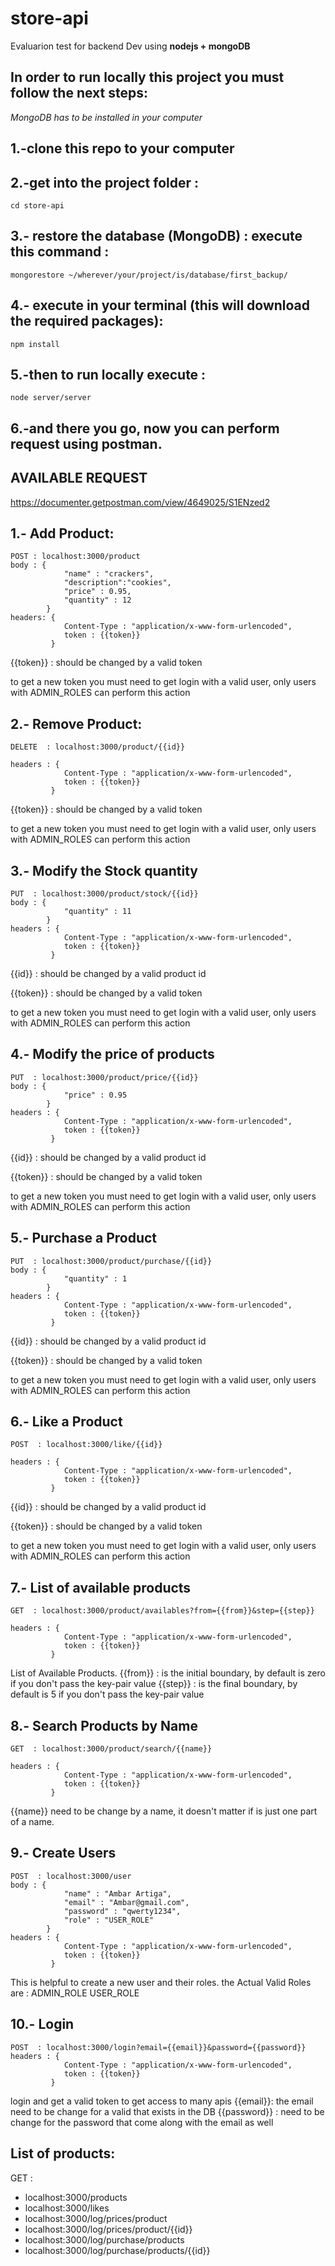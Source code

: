 # store-api

Evaluarion test for backend Dev using **nodejs + mongoDB**

In order to run locally this project you must follow the next steps:
----------------------------------------------------------------------
*MongoDB has to be installed in your computer*

1.-clone this repo to your computer
------------------------------------

2.-get into the project folder :
------------------------------------
    cd store-api

3.- restore the database (MongoDB) :
    execute this command : 
----------------------------------------------------
    mongorestore ~/wherever/your/project/is/database/first_backup/

4.- execute in your terminal (this will download the required packages):
---------------------------------------
    npm install 

5.-then to run locally execute :
-----------------------------------
    node server/server

6.-and there you go, now you can perform request using postman.
-----------------------------------------------------------------



**AVAILABLE REQUEST**
------------------------------------------------------------
https://documenter.getpostman.com/view/4649025/S1ENzed2

1.- Add Product:
-------------------------------------------
    POST : localhost:3000/product
    body : {
                "name" : "crackers",
                "description":"cookies",
                "price" : 0.95,
                "quantity" : 12
            }
    headers: {
                Content-Type : "application/x-www-form-urlencoded",
                token : {{token}}
             }

{{token}} : should be changed by a valid token

to get a new token you must need to get login with a valid user,
only users with ADMIN_ROLES can perform this action


2.- Remove Product:
-------------------------------------------
    DELETE  : localhost:3000/product/{{id}}

    headers : {
                Content-Type : "application/x-www-form-urlencoded",
                token : {{token}}
             }

{{token}} : should be changed by a valid token

to get a new token you must need to get login with a valid user,
only users with ADMIN_ROLES can perform this action


3.- Modify the Stock quantity
-------------------------------------------
    PUT  : localhost:3000/product/stock/{{id}}
    body : {
                "quantity" : 11
            }
    headers : {
                Content-Type : "application/x-www-form-urlencoded",
                token : {{token}}
             }
{{id}} : should be changed by a valid product id

{{token}} : should be changed by a valid token

to get a new token you must need to get login with a valid user,
only users with ADMIN_ROLES can perform this action


4.- Modify the price of products
-------------------------------------------
    PUT  : localhost:3000/product/price/{{id}}
    body : {
                "price" : 0.95
            }
    headers : {
                Content-Type : "application/x-www-form-urlencoded",
                token : {{token}}
             }
{{id}} : should be changed by a valid product id

{{token}} : should be changed by a valid token

to get a new token you must need to get login with a valid user,
only users with ADMIN_ROLES can perform this action


5.- Purchase a Product
-------------------------------------------
    PUT  : localhost:3000/product/purchase/{{id}}
    body : {
                "quantity" : 1
            }
    headers : {
                Content-Type : "application/x-www-form-urlencoded",
                token : {{token}}
             }
{{id}} : should be changed by a valid product id

{{token}} : should be changed by a valid token

to get a new token you must need to get login with a valid user,
only users with ADMIN_ROLES can perform this action

6.- Like a Product
-------------------------------------------
    POST  : localhost:3000/like/{{id}}

    headers : {
                Content-Type : "application/x-www-form-urlencoded",
                token : {{token}}
             }
{{id}} : should be changed by a valid product id

{{token}} : should be changed by a valid token

to get a new token you must need to get login with a valid user,
only users with ADMIN_ROLES can perform this action


7.- List of available products
-------------------------------------------
    GET  : localhost:3000/product/availables?from={{from}}&step={{step}}

    headers : {
                Content-Type : "application/x-www-form-urlencoded",
                token : {{token}}
             }
List of Available Products.
{{from}} : is the initial boundary, by default is zero if you don't pass the key-pair value
{{step}} : is the final boundary, by default is 5 if you don't pass the key-pair value


8.- Search Products by Name
-------------------------------------------
    GET  : localhost:3000/product/search/{{name}}

    headers : {
                Content-Type : "application/x-www-form-urlencoded",
                token : {{token}}
             }
{{name}} need to be change by a name, it doesn't matter if is just one part of a name.


9.- Create Users
-------------------------------------------
    POST  : localhost:3000/user
    body : {
                "name" : "Ambar Artiga",
                "email" : "Ambar@gmail.com",
                "password" : "qwerty1234",
                "role" : "USER_ROLE"
            }
    headers : {
                Content-Type : "application/x-www-form-urlencoded",
                token : {{token}}
             }
This is helpful to create a new user and their roles.
the Actual Valid Roles are :
ADMIN_ROLE
USER_ROLE


10.- Login
-------------------------------------------
    POST  : localhost:3000/login?email={{email}}&password={{password}}
    headers : {
                Content-Type : "application/x-www-form-urlencoded",
                token : {{token}}
             }
login and get a valid token to get access to many apis
{{email}}: the email need to be change for a valid that exists in the DB 
{{password}} : need to be change for the password that come along with the email as well


List of products:
---------------------------------------------
GET :
-   localhost:3000/products
-   localhost:3000/likes
-   localhost:3000/log/prices/product
-   localhost:3000/log/prices/product/{{id}}
-   localhost:3000/log/purchase/products
-   localhost:3000/log/purchase/products/{{id}}
